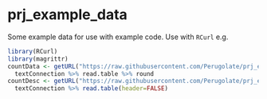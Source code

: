 # prj_example_data

Some example data for use with example code. Use with `RCurl` e.g.

```r
library(RCurl)
library(magrittr)
countData <- getURL("https://raw.githubusercontent.com/Perugolate/prj_example_data/master/part_rep.ex.dat.tsv") %>% 
  textConnection %>% read.table %>% round
countDesc <- getURL("https://raw.githubusercontent.com/Perugolate/prj_example_data/master/part_rep.ex.col.tsv") %>% 
  textConnection %>% read.table(header=FALSE)
```
